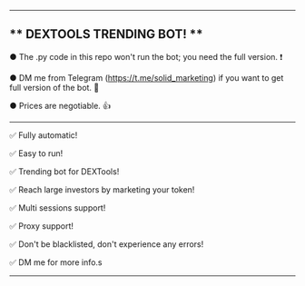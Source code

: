 
---------------------------------------------------------------------------------------------------------------

** DEXTOOLS TRENDING BOT! **
---------------------------------------------------------------------------------------------------------------

● The .py code in this repo won't run the bot; you need the full version. ❗

● DM me from Telegram (https://t.me/solid_marketing) if you want to get full version of the bot. 💬

● Prices are negotiable. 👍

---------------------------------------------------------------------------------------------------------------

✅ Fully automatic!

✅ Easy to run!

✅ Trending bot for DEXTools!

✅ Reach large investors by marketing your token!

✅ Multi sessions support!

✅ Proxy support!

✅ Don't be blacklisted, don't experience any errors!

✅ DM me for more info.s

---------------------------------------------------------------------------------------------------------------

